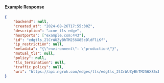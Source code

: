 <!-- Code generated for API Clients. DO NOT EDIT. -->

#### Example Response

```json
{
	"backend": null,
	"created_at": "2024-08-26T17:55:30Z",
	"description": "acme tls edge",
	"hostports": ["example.com:443"],
	"id": "edgtls_2lCrWUZyBhTM256X85cDldFlLKf",
	"ip_restriction": null,
	"metadata": "{\"environment\": \"production\"}",
	"mutual_tls": null,
	"policy": null,
	"tls_termination": null,
	"traffic_policy": null,
	"uri": "https://api.ngrok.com/edges/tls/edgtls_2lCrWUZyBhTM256X85cDldFlLKf"
}
```
